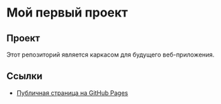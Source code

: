 # Мой первый проект

## Проект

Этот репозиторий является каркасом для будущего веб-приложения.

## Ссылки

- [Публичная страница на GitHub Pages](https://EgorBelovA.github.io/myawesome-project/)
